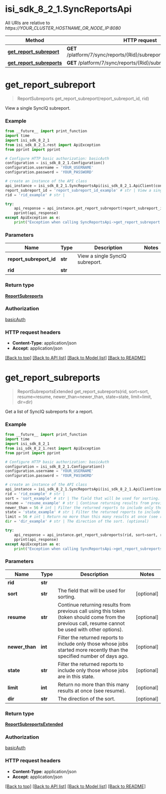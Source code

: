 # isi_sdk_8_2_1.SyncReportsApi

All URIs are relative to *https://YOUR_CLUSTER_HOSTNAME_OR_NODE_IP:8080*

Method | HTTP request | Description
------------- | ------------- | -------------
[**get_report_subreport**](SyncReportsApi.md#get_report_subreport) | **GET** /platform/7/sync/reports/{Rid}/subreports/{ReportSubreportId} | 
[**get_report_subreports**](SyncReportsApi.md#get_report_subreports) | **GET** /platform/7/sync/reports/{Rid}/subreports | 


# **get_report_subreport**
> ReportSubreports get_report_subreport(report_subreport_id, rid)



View a single SyncIQ subreport.

### Example
```python
from __future__ import print_function
import time
import isi_sdk_8_2_1
from isi_sdk_8_2_1.rest import ApiException
from pprint import pprint

# Configure HTTP basic authorization: basicAuth
configuration = isi_sdk_8_2_1.Configuration()
configuration.username = 'YOUR_USERNAME'
configuration.password = 'YOUR_PASSWORD'

# create an instance of the API class
api_instance = isi_sdk_8_2_1.SyncReportsApi(isi_sdk_8_2_1.ApiClient(configuration))
report_subreport_id = 'report_subreport_id_example' # str | View a single SyncIQ subreport.
rid = 'rid_example' # str | 

try:
    api_response = api_instance.get_report_subreport(report_subreport_id, rid)
    pprint(api_response)
except ApiException as e:
    print("Exception when calling SyncReportsApi->get_report_subreport: %s\n" % e)
```

### Parameters

Name | Type | Description  | Notes
------------- | ------------- | ------------- | -------------
 **report_subreport_id** | **str**| View a single SyncIQ subreport. | 
 **rid** | **str**|  | 

### Return type

[**ReportSubreports**](ReportSubreports.md)

### Authorization

[basicAuth](../README.md#basicAuth)

### HTTP request headers

 - **Content-Type**: application/json
 - **Accept**: application/json

[[Back to top]](#) [[Back to API list]](../README.md#documentation-for-api-endpoints) [[Back to Model list]](../README.md#documentation-for-models) [[Back to README]](../README.md)

# **get_report_subreports**
> ReportSubreportsExtended get_report_subreports(rid, sort=sort, resume=resume, newer_than=newer_than, state=state, limit=limit, dir=dir)



Get a list of SyncIQ subreports for a report.

### Example
```python
from __future__ import print_function
import time
import isi_sdk_8_2_1
from isi_sdk_8_2_1.rest import ApiException
from pprint import pprint

# Configure HTTP basic authorization: basicAuth
configuration = isi_sdk_8_2_1.Configuration()
configuration.username = 'YOUR_USERNAME'
configuration.password = 'YOUR_PASSWORD'

# create an instance of the API class
api_instance = isi_sdk_8_2_1.SyncReportsApi(isi_sdk_8_2_1.ApiClient(configuration))
rid = 'rid_example' # str | 
sort = 'sort_example' # str | The field that will be used for sorting. (optional)
resume = 'resume_example' # str | Continue returning results from previous call using this token (token should come from the previous call, resume cannot be used with other options). (optional)
newer_than = 56 # int | Filter the returned reports to include only those whose jobs started more recently than the specified number of days ago. (optional)
state = 'state_example' # str | Filter the returned reports to include only those whose jobs are in this state. (optional)
limit = 56 # int | Return no more than this many results at once (see resume). (optional)
dir = 'dir_example' # str | The direction of the sort. (optional)

try:
    api_response = api_instance.get_report_subreports(rid, sort=sort, resume=resume, newer_than=newer_than, state=state, limit=limit, dir=dir)
    pprint(api_response)
except ApiException as e:
    print("Exception when calling SyncReportsApi->get_report_subreports: %s\n" % e)
```

### Parameters

Name | Type | Description  | Notes
------------- | ------------- | ------------- | -------------
 **rid** | **str**|  | 
 **sort** | **str**| The field that will be used for sorting. | [optional] 
 **resume** | **str**| Continue returning results from previous call using this token (token should come from the previous call, resume cannot be used with other options). | [optional] 
 **newer_than** | **int**| Filter the returned reports to include only those whose jobs started more recently than the specified number of days ago. | [optional] 
 **state** | **str**| Filter the returned reports to include only those whose jobs are in this state. | [optional] 
 **limit** | **int**| Return no more than this many results at once (see resume). | [optional] 
 **dir** | **str**| The direction of the sort. | [optional] 

### Return type

[**ReportSubreportsExtended**](ReportSubreportsExtended.md)

### Authorization

[basicAuth](../README.md#basicAuth)

### HTTP request headers

 - **Content-Type**: application/json
 - **Accept**: application/json

[[Back to top]](#) [[Back to API list]](../README.md#documentation-for-api-endpoints) [[Back to Model list]](../README.md#documentation-for-models) [[Back to README]](../README.md)

